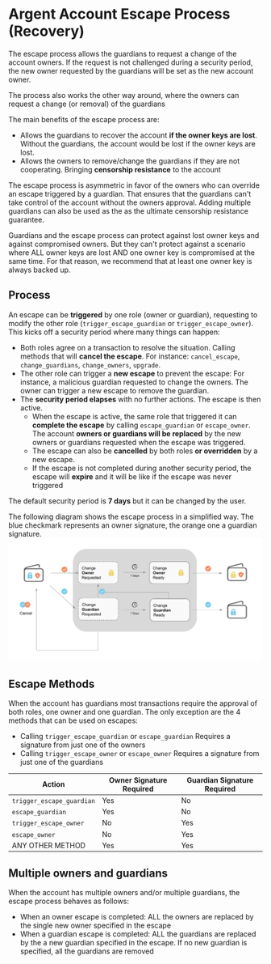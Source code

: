 # Argent Account Escape Process (Recovery)

The escape process allows the guardians to request a change of the account owners. If the request is not challenged during a security period, the new owner requested by the guardians will be set as the new account owner.

The process also works the other way around, where the owners can request a change (or removal) of the guardians

The main benefits of the escape process are:

- Allows the guardians to recover the account **if the owner keys are lost**. Without the guardians, the account would be lost if the owner keys are lost.
- Allows the owners to remove/change the guardians if they are not cooperating. Bringing **censorship resistance** to the account

The escape process is asymmetric in favor of the owners who can override an escape triggered by a guardian. That ensures that the guardians can't take control of the account without the owners approval. Adding multiple guardians can also be used as the as the ultimate censorship resistance guarantee.

Guardians and the escape process can protect against lost owner keys and against compromised owners. But they can't protect against a scenario where ALL owner keys are lost AND one owner key is compromised at the same time. For that reason, we recommend that at least one owner key is always backed up.

## Process

An escape can be **triggered** by one role (owner or guardian), requesting to modify the other role (`trigger_escape_guardian` or `trigger_escape_owner`). This kicks off a security period where many things can happen:

- Both roles agree on a transaction to resolve the situation. Calling methods that will **cancel the escape**. For instance: `cancel_escape`, `change_guardians`, `change_owners`, `upgrade`.
- The other role can trigger a **new escape** to prevent the escape: For instance, a malicious guardian requested to change the owners. The owner can trigger a new escape to remove the guardian.
- The **security period elapses** with no further actions. The escape is then active.
  - When the escape is active, the same role that triggered it can **complete the escape** by calling `escape_guardian` or `escape_owner`. The account **owners or guardians will be replaced** by the new owners or guardians requested when the escape was triggered.
  - The escape can also be **cancelled** by both roles **or overridden** by a new escape.
  - If the escape is not completed during another security period, the escape will **expire** and it will be like if the escape was never triggered

The default security period is **7 days** but it can be changed by the user.

The following diagram shows the escape process in a simplified way. The blue checkmark represents an owner signature, the orange one a guardian signature.
![Escape diagram](escape.png)

## Escape Methods

When the account has guardians most transactions require the approval of both roles, one owner and one guardian.
The only exception are the 4 methods that can be used on escapes:

- Calling `trigger_escape_guardian` or `escape_guardian` Requires a signature from just one of the owners
- Calling `trigger_escape_owner` or `escape_owner` Requires a signature from just one of the guardians

| Action                    | Owner Signature Required | Guardian Signature Required |
| ------------------------- | ------------------------ | --------------------------- |
| `trigger_escape_guardian` | Yes                      | No                          |
| `escape_guardian`         | Yes                      | No                          |
| `trigger_escape_owner`    | No                       | Yes                         |
| `escape_owner`            | No                       | Yes                         |
| ANY OTHER METHOD          | Yes                      | Yes                         |

## Multiple owners and guardians

When the account has multiple owners and/or multiple guardians, the escape process behaves as follows:

- When an owner escape is completed: ALL the owners are replaced by the single new owner specified in the escape
- When a guardian escape is completed: ALL the guardians are replaced by the a new guardian specified in the escape. If no new guardian is specified, all the guardians are removed
